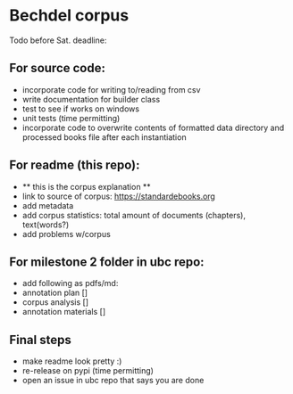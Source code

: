 # Bechdel corpus
Todo before Sat. deadline:
## For source code:
- incorporate code for writing to/reading from csv
- write documentation for builder class
- test to see if works on windows
- unit tests (time permitting)
- incorporate code to overwrite contents of formatted data directory and processed books file after each instantiation

## For readme (this repo):
- ** this is the corpus explanation **
- link to source of corpus: https://standardebooks.org
- add metadata
- add corpus statistics: total amount of documents (chapters), text(words?)
- add problems w/corpus


## For milestone 2 folder in ubc repo:
- add following as pdfs/md: 
- annotation plan []
- corpus analysis []
- annotation materials []

## Final steps
- make readme look pretty :)
- re-release on pypi (time permitting)
- open an issue in ubc repo that says you are done

